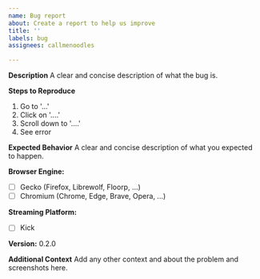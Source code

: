 ```yaml
---
name: Bug report
about: Create a report to help us improve
title: ''
labels: bug
assignees: callmenoodles

---
```


**Description**
A clear and concise description of what the bug is.

**Steps to Reproduce**
1. Go to '...'
2. Click on '....'
3. Scroll down to '....'
4. See error

**Expected Behavior**
A clear and concise description of what you expected to happen.

**Browser Engine:**
- [ ] Gecko (Firefox, Librewolf, Floorp, ...)
- [ ] Chromium (Chrome, Edge, Brave, Opera, ...)

**Streaming Platform:**
- [ ] Kick

**Version:**
0.2.0

**Additional Context**
Add any other context and about the problem and screenshots here.
